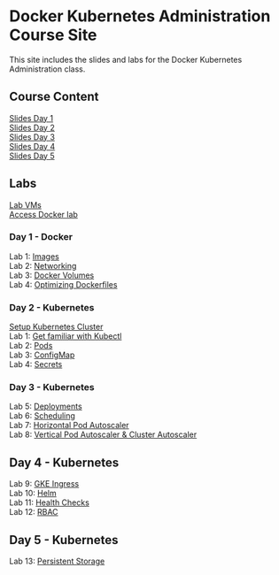 # Docker Kubernetes Administration Course Site

This site includes the slides and labs for the Docker Kubernetes Administration class. 

## Course Content 
[Slides Day 1](https://www.dropbox.com/s/71ojftmfsvfchmb/Kube-Admin-day1.pdf?dl=0)   
[Slides Day 2](https://www.dropbox.com/s/5orxt6xr5g63idn/Kube-Admin-day2.pdf?dl=0)   
[Slides Day 3](https://www.dropbox.com/s/3kp65msc4drekpd/Kube-Admin-day3.pdf?dl=0)   
[Slides Day 4](https://www.dropbox.com/s/55dwi9pu0ej9etc/Kube-Admin-day4.pdf?dl=0)   
[Slides Day 5](https://www.dropbox.com/s/omgd20hvo0hltpv/Kube-Admin-day5.pptx?dl=0)   


## Labs
[Lab VMs](https://docs.google.com/spreadsheets/d/1kW1rNQMZVdoYa2IDLZa66rLv122LM_mIfkbjxhEmVsQ/edit?usp=sharing)  
[Access Docker lab](labs/001_setup/)  

### Day 1 - Docker
Lab 1: [Images](labs/images/)  
Lab 2: [Networking](labs/networking/)   
Lab 3: [Docker Volumes](labs/volumes/)   
Lab 4: [Optimizing Dockerfiles](labs/adv-dockerfile/)   

### Day 2 - Kubernetes   
[Setup Kubernetes Cluster](labs/001-setup-gcp/)   
Lab 1: [Get familiar with Kubectl](labs/commands/)    
Lab 2: [Pods](labs/pods/)    
Lab 3: [ConfigMap](labs/configmap/)  
Lab 4: [Secrets](labs/secrets/)  

### Day 3 - Kubernetes
Lab 5: [Deployments](labs/deployments/)     
Lab 6: [Scheduling](labs/scheduling/)     
Lab 7: [Horizontal Pod Autoscaler](labs/k8s-prometheus-hpa/)     
Lab 8: [Vertical Pod Autoscaler & Cluster Autoscaler](labs/k8s-vpa-ca/)     

## Day 4 - Kubernetes
Lab 9: [GKE Ingress](labs/ingress/)   
Lab 10: [Helm](labs/helm/)   
Lab 11: [Health Checks](labs/health-checks/)   
Lab 12: [RBAC](labs/rbac/)   

## Day 5 - Kubernetes
Lab 13: [Persistent Storage](labs/persistent-storage/)

